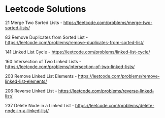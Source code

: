 # Leetcode Solutions

21 Merge Two Sorted Lists - https://leetcode.com/problems/merge-two-sorted-lists/

83 Remove Duplicates from Sorted List - https://leetcode.com/problems/remove-duplicates-from-sorted-list/

141 Linked List Cycle - https://leetcode.com/problems/linked-list-cycle/

160 Intersection of Two Linked Lists - https://leetcode.com/problems/intersection-of-two-linked-lists/

203 Remove Linked List Elements - https://leetcode.com/problems/remove-linked-list-elements/

206 Reverse Linked List - https://leetcode.com/problems/reverse-linked-list/

237 Delete Node in a Linked List - https://leetcode.com/problems/delete-node-in-a-linked-list/
